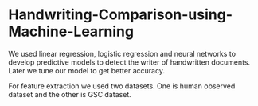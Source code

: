 # Handwriting-Comparison-using-Machine-Learning

We used linear regression, logistic regression and neural networks to develop predictive models to detect the writer of handwritten documents. Later we tune our model to get better accuracy.

For feature extraction we used two datasets. One is human observed dataset and the other is GSC dataset. 
